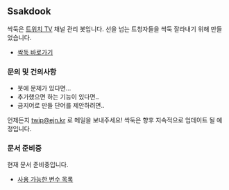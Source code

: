 ## Ssakdook
싹둑은 [트위치 TV](https://twitch.tv) 채널 관리 봇입니다. 선을 넘는 트청자들을 싹둑 잘라내기 위해 만들었습니다.
* [싹둑 바로가기](http://ssakdook.twip.kr)

### 문의 및 건의사항
* 봇에 문제가 있다면...
* 추가했으면 하는 기능이 있다면..
* 금지어로 만들 단어를 제안하려면..

언제든지 twip@ejn.kr 로 메일을 보내주세요! 싹둑은 향후 지속적으로 업데이트 될 예정입니다. 

### 문서 준비중
현재 문서 준비중입니다.

* [사용 가능한 변수 목록](variables.md)
